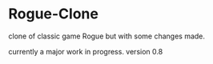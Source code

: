 # Rogue-Clone
clone of classic game Rogue but with some changes made. 

currently a major work in progress.
version 0.8
